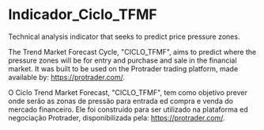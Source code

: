 # Indicador_Ciclo_TFMF
Technical analysis indicator that seeks to predict price pressure zones.

The Trend Market Forecast Cycle, "CICLO_TFMF", aims to predict where the pressure zones will be for entry and purchase and sale in the financial market. It was built to be used on the Protrader trading platform, made available by: https://protrader.com/.

O Ciclo Trend Market Forecast, "CICLO_TFMF", tem como objetivo prever onde serão as zonas de pressão para entrada ed compra e venda do mercado financeiro. Ele foi construído para ser utilizado na plataforma ed negociação Protrader, disponibilizada pela: https://protrader.com/.
